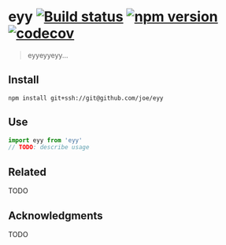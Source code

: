 # eyy [![Build status](https://travis-ci.org/joe/eyy.svg?branch=master)](https://travis-ci.org/joe/eyy) [![npm version](https://img.shields.io/npm/v/eyy.svg)](https://npmjs.org/package/eyy) [![codecov](https://codecov.io/gh/joe/eyy/branch/master/graph/badge.svg)](https://codecov.io/gh/joe/eyy)

> eyyeyyeyy...

## Install

```shell
npm install git+ssh://git@github.com/joe/eyy
```

## Use

```typescript
import eyy from 'eyy'
// TODO: describe usage
```

## Related

TODO

## Acknowledgments

TODO
